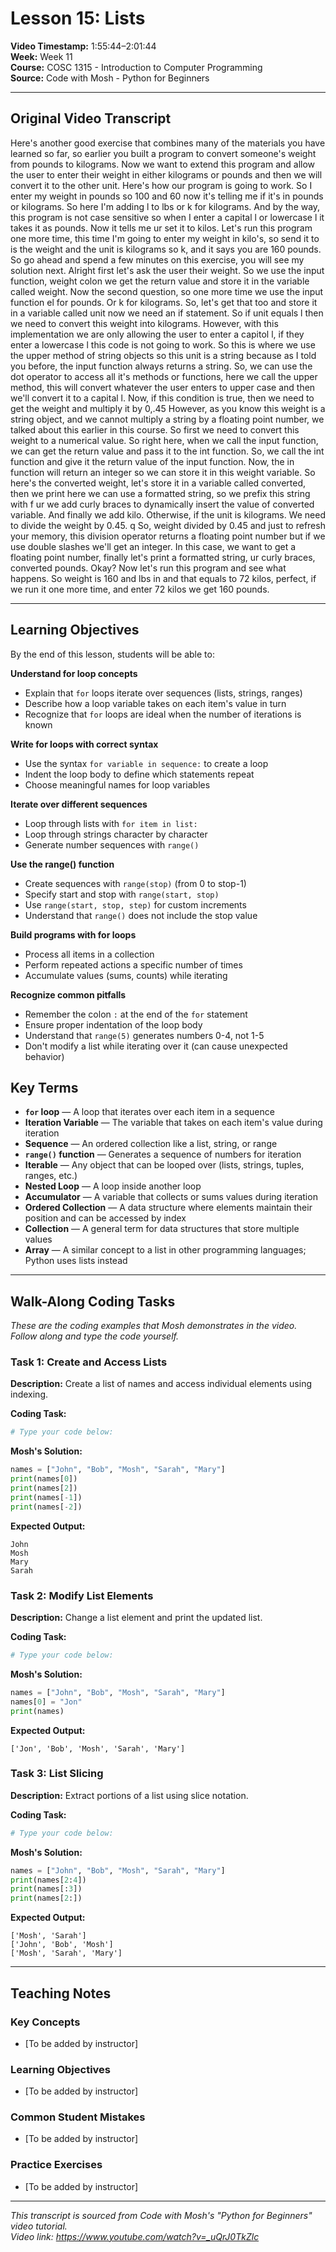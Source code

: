 # Lesson 15: Lists

**Video Timestamp:** 1:55:44–2:01:44  
**Week:** Week 11  
**Course:** COSC 1315 - Introduction to Computer Programming  
**Source:** Code with Mosh - Python for Beginners

---

## Original Video Transcript

Here's another good exercise that combines many of the materials you have learned so far, so earlier you built a program to convert someone's weight from pounds to kilograms. Now we want to extend this program and allow the user to enter their weight in either kilograms or pounds and then we will convert it to the other unit. Here's how our program is going to work. So I enter my weight in pounds so 100 and 60 now it's telling me if it's in pounds or kilograms. So here I'm adding l to lbs or k for kilograms. And by the way, this program is not case sensitive so when I enter a capital l or lowercase l it takes it as pounds. Now it tells me ur set it to kilos. Let's run this program one more time, this time I'm going to enter my weight in kilo's, so send it to is the weight and the unit is kilograms so k, and it says you are 160 pounds. So go ahead and spend a few minutes on this exercise, you will see my solution next. Alright first let's ask the user their weight. So we use the input function, weight colon we get the return value and store it in the variable called weight. Now the second question, so one more time we use the input function el for pounds. Or k for kilograms. So, let's get that too and store it in a variable called unit now we need an if statement. So if unit equals l then we need to convert this weight into kilograms. However, with this implementation we are only allowing the user to enter a capitol l, if they enter a lowercase l this code is not going to work. So this is where we use the upper method of string objects so this unit is a string because as I told you before, the input function always returns a string. So, we can use the dot operator to access all it's methods or functions, here we call the upper method, this will convert whatever the user enters to upper case and then we'll convert it to a capital l. Now, if this condition is true, then we need to get the weight and multiply it by 0,.45 However, as you know this weight is a string object, and we cannot multiply a string by a floating point number, we talked about this earlier in this course. So first we need to convert this weight to a numerical value. So right here, when we call the input function, we can get the return value and pass it to the int function. So, we call the int function and give it the return value of the input function. Now, the in function will return an integer so we can store it in this weight variable. So here's the converted weight, let's store it in a variable called converted, then we print here we can use a formatted string, so we prefix this string with f ur we add curly braces to dynamically insert the value of converted variable. And finally we add kilo. Otherwise, if the unit is kilograms. We need to divide the weight by 0.45. q So, weight divided by 0.45 and just to refresh your memory, this division operator returns a floating point number but if we use double slashes we'll get an integer. In this case, we want to get a floating point number, finally let's print a formatted string, ur curly braces, converted pounds. Okay? Now let's run this program and see what happens. So weight is 160 and lbs in and that equals to 72 kilos, perfect, if we run it one more time, and enter 72 kilos we get 160 pounds.



---

## Learning Objectives

By the end of this lesson, students will be able to:

**Understand for loop concepts**
- Explain that `for` loops iterate over sequences (lists, strings, ranges)
- Describe how a loop variable takes on each item's value in turn
- Recognize that `for` loops are ideal when the number of iterations is known

**Write for loops with correct syntax**
- Use the syntax `for variable in sequence:` to create a loop
- Indent the loop body to define which statements repeat
- Choose meaningful names for loop variables

**Iterate over different sequences**
- Loop through lists with `for item in list:`
- Loop through strings character by character
- Generate number sequences with `range()`

**Use the range() function**
- Create sequences with `range(stop)` (from 0 to stop-1)
- Specify start and stop with `range(start, stop)`
- Use `range(start, stop, step)` for custom increments
- Understand that `range()` does not include the stop value

**Build programs with for loops**
- Process all items in a collection
- Perform repeated actions a specific number of times
- Accumulate values (sums, counts) while iterating

**Recognize common pitfalls**
- Remember the colon `:` at the end of the `for` statement
- Ensure proper indentation of the loop body
- Understand that `range(5)` generates numbers 0-4, not 1-5
- Don't modify a list while iterating over it (can cause unexpected behavior)

## Key Terms

- **`for` loop** — A loop that iterates over each item in a sequence
- **Iteration Variable** — The variable that takes on each item's value during iteration
- **Sequence** — An ordered collection like a list, string, or range
- **`range()` function** — Generates a sequence of numbers for iteration
- **Iterable** — Any object that can be looped over (lists, strings, tuples, ranges, etc.)
- **Nested Loop** — A loop inside another loop
- **Accumulator** — A variable that collects or sums values during iteration
- **Ordered Collection** — A data structure where elements maintain their position and can be accessed by index
- **Collection** — A general term for data structures that store multiple values
- **Array** — A similar concept to a list in other programming languages; Python uses lists instead


---

## Walk-Along Coding Tasks

*These are the coding examples that Mosh demonstrates in the video. Follow along and type the code yourself.*

### Task 1: Create and Access Lists

**Description:** Create a list of names and access individual elements using indexing.

**Coding Task:**
```python
# Type your code below:
```

**Mosh's Solution:**
```python
names = ["John", "Bob", "Mosh", "Sarah", "Mary"]
print(names[0])
print(names[2])
print(names[-1])
print(names[-2])
```

**Expected Output:**
```
John
Mosh
Mary
Sarah
```

### Task 2: Modify List Elements

**Description:** Change a list element and print the updated list.

**Coding Task:**
```python
# Type your code below:
```

**Mosh's Solution:**
```python
names = ["John", "Bob", "Mosh", "Sarah", "Mary"]
names[0] = "Jon"
print(names)
```

**Expected Output:**
```
['Jon', 'Bob', 'Mosh', 'Sarah', 'Mary']
```

### Task 3: List Slicing

**Description:** Extract portions of a list using slice notation.

**Coding Task:**
```python
# Type your code below:
```

**Mosh's Solution:**
```python
names = ["John", "Bob", "Mosh", "Sarah", "Mary"]
print(names[2:4])
print(names[:3])
print(names[2:])
```

**Expected Output:**
```
['Mosh', 'Sarah']
['John', 'Bob', 'Mosh']
['Mosh', 'Sarah', 'Mary']
```

---

## Teaching Notes

### Key Concepts
- [To be added by instructor]

### Learning Objectives
- [To be added by instructor]

### Common Student Mistakes
- [To be added by instructor]

### Practice Exercises
- [To be added by instructor]

---

*This transcript is sourced from Code with Mosh's "Python for Beginners" video tutorial.*  
*Video link: https://www.youtube.com/watch?v=_uQrJ0TkZlc*
